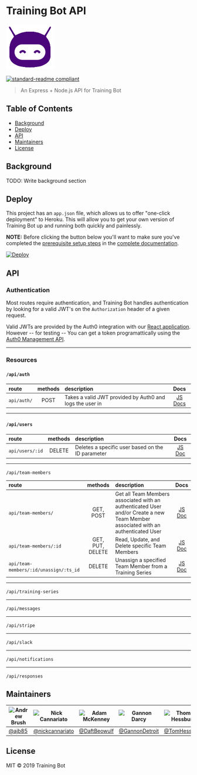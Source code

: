 # Training Bot API

![banner](img/logo.png)

[![standard-readme compliant](https://img.shields.io/badge/standard--readme-OK-green.svg?style=flat-square)](https://github.com/RichardLitt/standard-readme)

> An Express + Node.js API for Training Bot

## Table of Contents

- [Background](#background)
- [Deploy](#Deploy)
- [API](#api)
- [Maintainers](#maintainers)
- [License](#license)

## Background

TODO: Write background section

## Deploy

This project has an `app.json` file, which allows us to offer "one-click deployment" to Heroku. This will allow you to get your own version of Training Bot up and running both quickly and painlessly.

**NOTE:** Before clicking the button below you'll want to make sure you've completed the [prerequisite setup steps](../docs/01-prerequisites.md) in the [complete documentation](../docs/index.md).

[![Deploy](https://www.herokucdn.com/deploy/button.svg)](https://heroku.com/deploy?template=https://github.com/labs12-training-bot-2/labs12-training-bot-2-BE/)

## API

### Authentication

Most routes require authentication, and Training Bot handles authentication by looking for a valid JWT's on the `Authorization` header of a given request. 

Valid JWTs are provided by the Auth0 integration with our [React application](https://github.com/labs12-training-bot-2/labs12-training-bot-2-FE). However -- for testing -- You can get a token programattically using the [Auth0 Management API](https://auth0.com/docs/api/management/v2/get-access-tokens-for-test).

----

### Resources

#### `/api/auth`

route | methods | description | Docs
:--- | :---: | :--- | :---:
`api/auth/` | POST | Takes a valid JWT provided by Auth0 and logs the user in | [JS Docs](https://github.com/labs12-training-bot-2/labs12-training-bot-2-BE/blob/master/controllers/auth.js#L13-L54)

----

#### `/api/users`

route | methods | description | Docs
:--- | :---: | :--- | :---:
`api/users/:id` | DELETE | Deletes a specific user based on the ID parameter| [JS Doc](https://github.com/labs12-training-bot-2/labs-12-training-bot-2-BE/blob/master/controllers/user.js#L7-L32) |

----

`/api/team-members`

route | methods | description | Docs
:--- | :---: | :--- | :---:
`api/team-members/` | GET, POST | Get all Team Members associated with an authenticated User and/or Create a new Team Member associated with an authenticated User | [JS Doc](https://github.com/labs12-training-bot-2/labs-12-training-bot-2-BE/blob/master/controllers/teamMember.js#L16-L45) |
`api/team-members/:id` | GET, PUT, DELETE | Read, Update, and Delete specific Team Members | [JS Doc](https://github.com/labs12-training-bot-2/labs-12-training-bot-2-BE/blob/master/controllers/teamMember.js#L47-L131) |
`api/team-members/:id/unassign/:ts_id` | DELETE | Unassign a specified Team Member from a Training Series | [JS Doc](https://github.com/labs12-training-bot-2/labs-12-training-bot-2-BE/blob/master/controllers/teamMember.js#L133-L201) |

----

`/api/training-series`

----

`/api/messages`

----

`/api/stripe`

----

`/api/slack`

----

`/api/notifications`

---

`/api/responses`

## Maintainers

| ![Andrew Brush](https://github.com/ajb85.png) | ![Nick Cannariato](https://github.com/nickcannariato.png) | ![Adam McKenney](https://github.com/DaftBeowulf.png) | ![Gannon Darcy](https://github.com/GannonDetroit.png) | ![Thomas Hessburg](https://github.com/TomHessburg.png) |
|-----------------------------------------------|-----------------------------------------------------------|------------------------------------------------------|-------------------------------------------------------|--------------------------------------------------------|
| [@ajb85](https://github.com/ajb85)            | [@nickcannariato](https://github.com/nickcannariato)      | [@DaftBeowulf](https://github.com/DaftBeowulf)       | [@GannonDetroit](https://github.com/GannonDetroit)    | [@TomHessburg](https://github.com/TomHessburg)         |

## License

MIT © 2019 Training Bot
